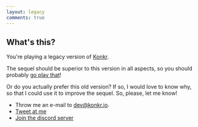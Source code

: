 ```yaml
---
layout: legacy
comments: true
---
```


## What's this?

You're playing a legacy version of [Konkr](https://www.konkr.io).

The sequel should be superior to this version in all aspects, so you should probably [go play that](https://www.konkr.io)!

Or do you actually prefer this old version? If so, I would love to know why, so that I could use it to improve the sequel.
So, please, let me know!
 * Throw me an e-mail to <a href="mailto:dev@konkr.io">dev@konkr.io</a>.
 * <a href="https://twitter.com/intent/tweet?text=@konkr_dev">Tweet at me</a>
 * <a href="https://discord.gg/C9HucB9arH">Join the discord server</a>
